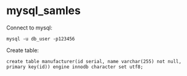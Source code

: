 # mysql_samles

Connect to mysql:

`mysql -u db_user -p123456`

Create table:

`create table manufacturer(id serial, name varchar(255) not null, primary key(id)) engine innodb character set utf8;`
